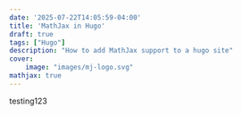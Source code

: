 ```yaml
---
date: '2025-07-22T14:05:59-04:00'
title: 'MathJax in Hugo'
draft: true
tags: ["Hugo"]
description: "How to add MathJax support to a hugo site"
cover:
    image: "images/mj-logo.svg"
mathjax: true
---
```

testing123